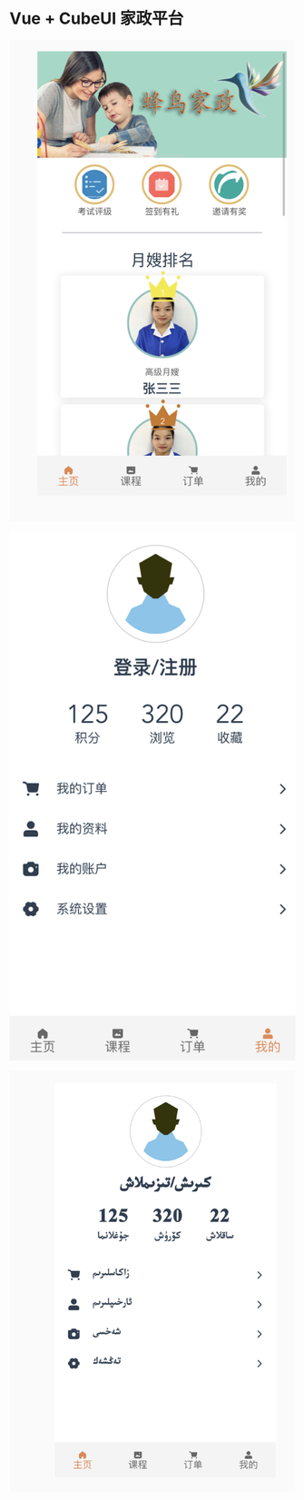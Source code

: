 # Vue + CubeUI 家政平台

![1](./screenshots/1.png)

![2](./screenshots/2.png)

![3](./screenshots/3.png)
